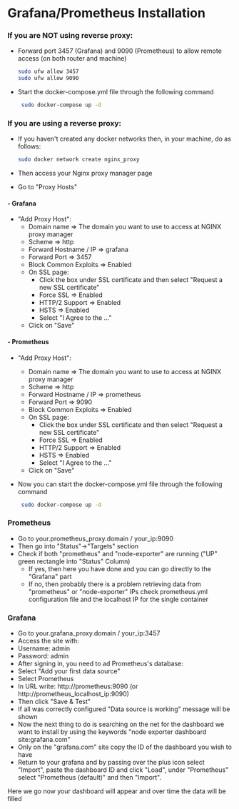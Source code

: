 # Grafana/Prometheus Installation

### If you are NOT using reverse proxy:
- Forward port 3457 (Grafana) and 9090 (Prometheus) to allow remote access (on both router and machine)

    ```sh
    sudo ufw allow 3457
    sudo ufw allow 9090
    ```
    
 - Start the docker-compose.yml file through the following command

   ```sh
    sudo docker-compose up -d
    ```

   
### If you are using a reverse proxy:
- If you haven't created any docker networks then, in your machine, do as follows:

  ```sh
  sudo docker network create nginx_proxy
  ``` 
  
- Then access your Nginx proxy manager page
- Go to "Proxy Hosts"

#### - Grafana
- "Add Proxy Host":
  - Domain name => The domain you want to use to access at NGINX proxy manager
  - Scheme => http
  - Forward Hostname / IP => grafana
  - Forward Port => 3457
  - Block Common Exploits => Enabled
  - On SSL page:
    - Click the box under SSL certificate and then select "Request a new SSL certificate"
    - Force SSL => Enabled
    - HTTP/2 Support => Enabled
    - HSTS => Enabled
    - Select "I Agree to the ..."
  - Click on "Save"
#### - Prometheus
  - "Add Proxy Host":
    - Domain name => The domain you want to use to access at NGINX proxy manager
    - Scheme => http
    - Forward Hostname / IP => prometheus
    - Forward Port => 9090
    - Block Common Exploits => Enabled
    - On SSL page:
      - Click the box under SSL certificate and then select "Request a new SSL certificate"
      - Force SSL => Enabled
      - HTTP/2 Support => Enabled
      - HSTS => Enabled
      - Select "I Agree to the ..."
    - Click on "Save"
        
 - Now you can start the docker-compose.yml file through the following command

   ```sh
    sudo docker-compose up -d
    ```
    
 ### Prometheus
 
- Go to your.prometheus_proxy.domain / your_ip:9090
- Then go into "Status"->"Targets" section
- Check if both "prometheus" and "node-exporter" are running ("UP" green rectangle into "Status" Column)
  - If yes, then here you have done and you can go directly to the "Grafana" part
  - If no, then probably there is a problem retrieving data from "prometheus" or "node-exporter" IPs check prometheus.yml 
    configuration file and the localhost IP for the single container
  
 ### Grafana
 
 - Go to your.grafana_proxy.domain / your_ip:3457
 - Access the site with:
  - Username: admin
  - Password: admin
 - After signing in, you need to ad Prometheus's database:
  - Select "Add your first data source"
  - Select Prometheus
  - In URL write: http://prometheus:9090 (or http://prometheus_localhost_ip:9090)
  - Then click "Save & Test"
  - If all was correctly configured "Data source is working" message will be shown
 - Now the next thing to do is searching on the net for the dashboard we want to install by using the keywords "node exporter dashboard site:grafana.com"
 - Only on the "grafana.com" site copy the ID of the dashboard you wish to have
 - Return to your grafana and by passing over the plus icon select "Import", paste the dashboard ID and click "Load",
    under "Prometheus" select "Prometheus (default)" and then "Import".
    
Here we go now your dashboard will appear and over time the data will be filled
